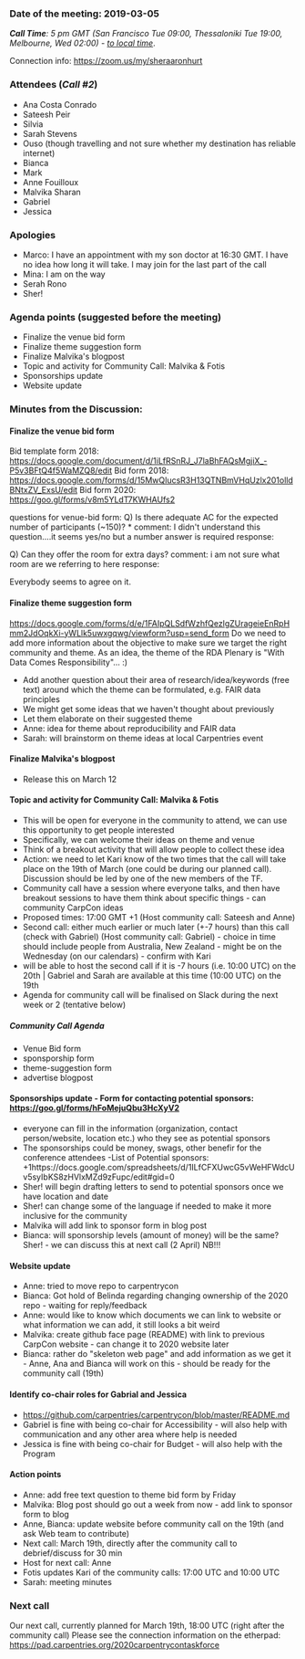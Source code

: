 ### Date of the meeting: 2019-03-05

_**Call Time**: 5 pm GMT (San Francisco Tue 09:00, Thessaloniki Tue 19:00, Melbourne, Wed 02:00)_ - _[to local time](https://www.timeanddate.com/worldclock/fixedtime.html?iso=20190305T20&p1=170&ah=1&am=30)_.

Connection info: https://zoom.us/my/sheraaronhurt

### Attendees (_Call #2_)
- Ana Costa Conrado
- Sateesh Peir
- Silvia
- Sarah Stevens
- Ouso (though travelling and not sure whether my destination has reliable internet)
- Bianca
- Mark
- Anne Fouilloux
- Malvika Sharan
- Gabriel 
- Jessica

### Apologies
- Marco: I have an appointment with my son doctor at 16:30 GMT. I have no idea how long it will take. I may join for the last part of the call
- Mina: I am on the way
- Serah Rono
- Sher!

### Agenda points (suggested before the meeting)
  
  - Finalize the venue bid form
  - Finalize theme suggestion form
  - Finalize Malvika's blogpost 
  - Topic and activity for Community Call: Malvika & Fotis
  - Sponsorships update
  - Website update
  
### Minutes from the Discussion:

#### Finalize the venue bid form

Bid template form 2018: https://docs.google.com/document/d/1iLfRSnRJ_J7laBhFAQsMgjiX_-P5v3BFtQ4f5WaMZQ8/edit
Bid form 2018: https://docs.google.com/forms/d/15MwQIucsR3H13QTNBmVHqUzlx201olldBNtxZV_ExsU/edit
Bid form 2020: https://goo.gl/forms/v8m5YLdT7KWHAUfs2

questions for venue-bid form:
Q) Is there adequate AC for the expected number of participants (~150)? *
comment: I didn't understand this question....it seems yes/no but a number answer is required
response: 

Q) Can they offer the room for extra days?
comment: i am not sure what room are we referring to here
response: 

Everybody seems to agree on it.

#### Finalize theme suggestion form 

https://docs.google.com/forms/d/e/1FAIpQLSdfWzhfQezlgZUrageieEnRpHmm2JdOqkXi-yWLlk5uwxgqwg/viewform?usp=send_form
Do we need to add more information about the objective to make sure we target the right community and theme.
As an idea, the theme of the RDA Plenary is "With Data Comes Responsibility"... :)
- Add another question about their area of research/idea/keywords (free text) around which the theme can be formulated, e.g. FAIR data principles
- We might get some ideas that we haven't thought about previously
- Let them elaborate on their suggested theme
- Anne: idea for theme about reproducibility and FAIR data
- Sarah: will brainstorm on theme ideas at local Carpentries event

#### Finalize Malvika's blogpost 

- Release this on March 12

#### Topic and activity for Community Call: Malvika & Fotis

- This will be open for everyone in the community to attend, we can use this opportunity to get people interested
- Specifically, we can welcome their ideas on theme and venue
- Think  of a breakout activity that will allow people to collect these idea
- Action: we need to let Kari know of the two times that the call will take place on the 19th of March (one could be during our planned call). Discussion should be led by one of the new members of the TF.
- Community call have a session where everyone talks, and then have breakout sessions to have them think about specific things - can community CarpCon ideas
- Proposed times: 17:00 GMT  +1 (Host community call: Sateesh and Anne)
- Second call: either much earlier or much later (+-7 hours) than this call (check with Gabriel) (Host community call: Gabriel) - choice in time should include people from Australia, New Zealand - might be on the Wednesday (on our calendars) - confirm with Kari
- will be able to host the second call if it is -7 hours (i.e. 10:00 UTC) on the 20th | Gabriel and Sarah are available at this time (10:00 UTC) on the 19th
- Agenda for community call will be finalised on Slack during the next week or 2 (tentative below)

##### Community Call Agenda
- Venue Bid form
- sponsporship form
- theme-suggestion form
- advertise blogpost


#### Sponsorships update  - Form for contacting potential sponsors: https://goo.gl/forms/hFoMejuQbu3HcXyV2
- everyone can fill in the information (organization, contact person/website, location etc.) who they see as potential sponsors
- The sponsorships could be money, swags, other benefir for the conference attendees
-List of Potential sponsors: +1https://docs.google.com/spreadsheets/d/1ILfCFXUwcG5vWeHFWdcUv5syIbKS8zHVlxMZd9zFupc/edit#gid=0
- Sher! will begin drafting letters to send to potential sponsors once we have location and date
- Sher! can change some of the language if needed to make it more inclusive for the community
- Malvika will add link to sponsor form in blog post
- Bianca: will sponsorship levels (amount of money) will be the same? Sher! - we can discuss this at next call (2 April) NB!!!

#### Website update 

- Anne: tried to move repo to carpentrycon
- Bianca: Got hold of Belinda regarding changing ownership of the 2020 repo - waiting for reply/feedback
- Anne: would like to know which documents we can link to website or what information we can add, it still looks a bit weird
- Malvika: create github face page (README) with link to previous CarpCon website - can change it to 2020 website later
- Bianca: rather do "skeleton web page" and add information as we get it - Anne, Ana and Bianca will work on this - should be ready for the community call (19th)

#### Identify co-chair roles for Gabrial and Jessica
- https://github.com/carpentries/carpentrycon/blob/master/README.md
- Gabriel is fine with being co-chair for Accessibility - will also help with communication and any other area where help is needed
- Jessica is fine with being co-chair for Budget - will also help with the Program


#### Action points

- Anne: add free text question to theme bid form by Friday
- Malvika: Blog post should go out a week from now - add link to sponsor form to blog
- Anne, Bianca: update website before community call on the 19th (and ask Web team to contribute)
- Next call: March 19th, directly after the community call to debrief/discuss for 30 min
- Host for next call: Anne
- Fotis updates Kari of the community calls: 17:00 UTC and 10:00 UTC
- Sarah: meeting minutes

### Next call

Our next call, currently planned for March 19th, 18:00 UTC (right after the community call)
Please see the connection information on the etherpad: https://pad.carpentries.org/2020carpentrycontaskforce
